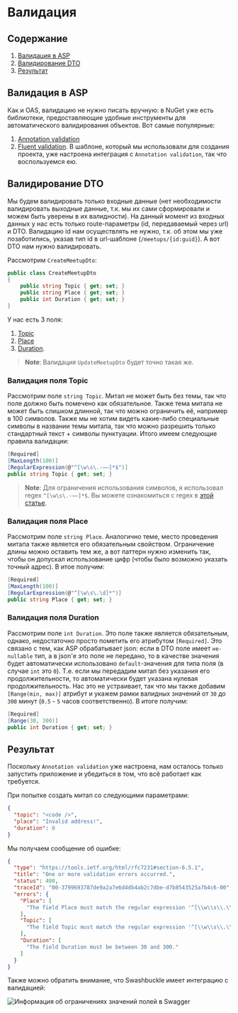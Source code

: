 # Валидация


## Содержание

1. [Валидация в ASP](#Валидация-в-ASP)
2. [Валидирование DTO](#Валидирование-DTO)
3. [Результат](#Результат)


## Валидация в ASP

Как и OAS, валидацию не нужно писать вручную: в NuGet уже есть библиотеки, предоставляющие удобные инструменты для
автоматического валидирования объектов. Вот самые популярные:
1. [Annotation validation](#https://www.nuget.org/packages/System.ComponentModel.Annotations)
2. [Fluent validation](#https://www.nuget.org/packages/FluentValidation).
В шаблоне, который мы использовали для создания проекта, уже настроена интеграция с `Annotation validation`, так что
воспользуемся ею.


## Валидирование DTO

Мы будем валидировать только входные данные (нет необходимости валидировать выходные данные, т.к. мы их сами
сформировали и можем быть уверены в их валидности). На данный момент из входных данных у нас есть только route-параметры
(id, передаваемый через url) и DTO. Валидацию id нам осуществлять не нужно, т.к. об этом мы уже позаботились, указав тип
id в url-шаблоне (`/meetups/{id:guid}`). А вот DTO нам нужно валидировать.

Рассмотрим `CreateMeetupDto`:
```csharp
public class CreateMeetupDto
{
    public string Topic { get; set; }
    public string Place { get; set; }
    public int Duration { get; set; }
}
```

У нас есть 3 поля:
1. [Topic](#Валидация-поля-Topic)
2. [Place](#Валидация-поля-Place)
3. [Duration](#Валидация-поля-Duration).

> **Note**: Валидация `UpdateMeetupDto` будет точно такая же.

### Валидация поля Topic

Рассмотрим поле `string Topic`. Митап не может быть без темы, так что поле должно быть помечено как обязательное. Также
тема митапа не может быть слишком длинной, так что можно ограничить её, например в 100 символов. Также мы не хотим
видеть какие-либо специальные символы в названии темы митапа, так что можно разрешить только стандартный текст + символы
пунктуации. Итого имеем следующие правила валидации:
```csharp
[Required]
[MaxLength(100)]
[RegularExpression(@"^[\w\s\.-–—]*$")]
public string Topic { get; set; }
```

> **Note**: Для ограничения использования символов, я использовал regex `^[\w\s\.-–—]*$`. Вы можете ознакомиться с regex
в [этой статье](https://docs.microsoft.com/en-us/dotnet/standard/base-types/regular-expression-language-quick-reference).

### Валидация поля Place

Рассмотрим поле `string Place`. Аналогично теме, место проведения митапа также является его обязательным свойством.
Ограничение длины можно оставить тем же, а вот паттерн нужно изменить так, чтобы он допускал использование цифр (чтобы
было возможно указать точный адрес). В итое получим:
```csharp
[Required]
[MaxLength(100)]
[RegularExpression(@"^[\w\s\.\d]*")]
public string Place { get; set; }
```

### Валидация поля Duration

Рассмотрим поле `int Duration`. Это поле также является обязательным, однако, недостаточно просто пометить его атрибутом
`[Required]`. Это связано с тем, как ASP обрабатывает json: если в DTO поле имеет `не-nullable` тип, а в json'е это поле
не передано, то в качестве значения будет автоматически использовано `default`-значения для типа поля (в случае `int`
это `0`). Т.е. если мы передадим митап без указания его продолжительности, то автоматически будет указана нулевая
продолжительность. Нас это не устраивает, так что мы также добавим `[Range(min, max)]` атрибут и укажем рамки валидных
значений от `30` до `300` минут (`0.5` - `5` часов соответственно). В итоге получим:
```csharp
[Required]
[Range(30, 300)]
public int Duration { get; set; }
```


## Результат

Поскольку `Annotation validation` уже настроена, нам осталось только запустить приложение и убедиться в том, что всё
работает как требуется.

При попытке создать митап со следующими параметрами:
```json
{
  "topic": "<code />",
  "place": "Invalid address!",
  "duration": 0
}
```
Мы получаем сообщение об ошибке:
```json
{
  "type": "https://tools.ietf.org/html/rfc7231#section-6.5.1",
  "title": "One or more validation errors occurred.",
  "status": 400,
  "traceId": "00-3799693787de9a2a7e6d4db4ab2c7dbe-d7b8543525a7b4c6-00",
  "errors": {
    "Place": [
      "The field Place must match the regular expression '^[\\w\\s\\.\\d]*'."
    ],
    "Topic": [
      "The field Topic must match the regular expression '^[\\w\\s\\.\\-]*$'."
    ],
    "Duration": [
      "The field Duration must be between 30 and 300."
    ]
  }
}
```

Также можно обратить внимание, что Swashbuckle имеет интеграцию с валидацией:

![Информация об ограничениях значений полей в Swagger](assets/swagger-validation-integration.png)
